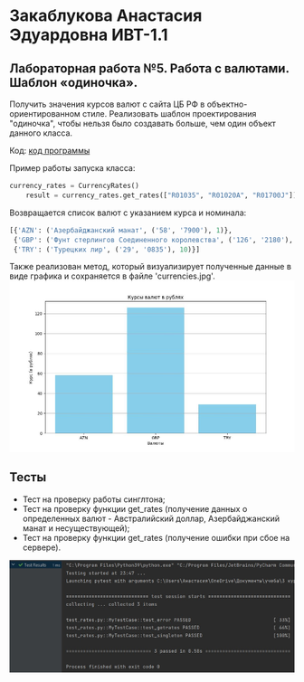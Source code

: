 # Закаблукова Анастасия Эдуардовна ИВТ-1.1
## Лабораторная работа №5. Работа с валютами. Шаблон «одиночка».

Получить значения курсов валют с сайта ЦБ РФ в объектно-ориентированном стиле.
Реализовать шаблон проектирования "одиночка", чтобы нельзя было создавать больше, чем один объект данного класса.

Код:
[код программы](main.py)

Пример работы запуска класса:  
```python
currency_rates = CurrencyRates()
    result = currency_rates.get_rates(["R01035", "R01020A", "R01700J"])
```

Возвращается список валют с указанием курса и номинала:
```python
[{'AZN': ('Азербайджанский манат', ('58', '7900'), 1)}, 
 {'GBP': ('Фунт стерлингов Соединенного королевства', ('126', '2180'), 1)}, 
 {'TRY': ('Турецких лир', ('29', '0835'), 10)}]
```

Также реализован метод, который визуализирует полученные данные в виде графика и сохраняется в файле 'currencies.jpg'.  
![](image_report/currencies.jpg)

## Тесты
* Тест на проверку работы синглтона;
* Тест на проверку функции get_rates (получение данных о определенных валют - Австралийский доллар, Азербайджанский манат и несуществующей);
* Тест на проверку функции get_rates (получение ошибки при сбое на сервере).

![](image_report/pic2.jpg)